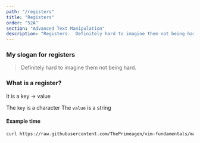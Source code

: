 ```yaml
---
path: "/registers"
title: "Registers"
order: "52A"
section: "Advanced Text Manipulation"
description: "Registers.  Definitely hard to imagine them not being hard."
---
```


### My slogan for registers

> Definitely hard to imagine them not being hard.

### What is a register?
It is a key -> value

The `key` is a character
The `value` is a string

#### Example time
```bash
curl https://raw.githubusercontent.com/ThePrimeagen/vim-fundamentals/master/course-website/lessons/exercise-5-registers.md > exercise.md && vim exercise.md
```

